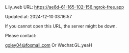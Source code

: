 Lily_web URL: https://ae6d-61-165-102-156.ngrok-free.app

Updated at: 2024-12-10 03:16:57

If you cannot open this URL, the server might be down.

Please contact: 

goley04@foxmail.com Or Wechat:GL_yeaH